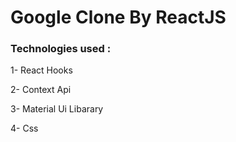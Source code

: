 # Google Clone By ReactJS 

### Technologies used : 

1- React Hooks

2- Context Api

3- Material Ui Libarary

4- Css
